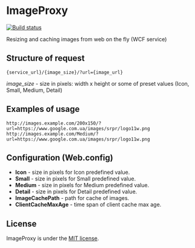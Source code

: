 # ImageProxy
[![Build status](https://ci.appveyor.com/api/projects/status/8ew9bxvyvqaiakak?svg=true)](https://ci.appveyor.com/project/T-Alex/imageproxy)

Resizing and caching images from web on the fly (WCF service)

## Structure of request
```
{service_url}/{image_size}/?url={image_url}
```
*image_size* - size in pixels: width x height or some of preset values (Icon, Small, Medium, Detail)

## Examples of usage
```
http://images.example.com/200x150/?url=https://www.google.com.ua/images/srpr/logo11w.png
http://images.example.com/Medium/?url=https://www.google.com.ua/images/srpr/logo11w.png
```

## Configuration (Web.config)
* **Icon** - size in pixels for Icon predefined value.
* **Small** - size in pixels for Small predefined value.
* **Medium** - size in pixels for Medium predefined value.
* **Detail** - size in pixels for Detail predefined value.
* **ImageCachePath** - path for cache of images.
* **ClientCacheMaxAge** - time span of client cache max age.

## License
ImageProxy is under the [MIT license](LICENSE.md).
